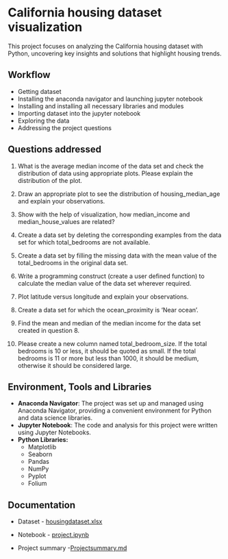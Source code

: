 
# California housing dataset visualization

This project focuses on analyzing the California housing dataset with Python, uncovering key insights and solutions that highlight housing trends.

## Workflow
- Getting dataset
- Installing the anaconda navigator and launching jupyter notebook
- Installing and installing all necessary libraries and modules
- Importing dataset into the jupyter notebook
- Exploring the data
- Addressing the project questions


## Questions addressed

1) What is the average median income of the data set and check the distribution of data using appropriate plots. Please explain the distribution of the plot.

2) Draw an appropriate plot to see the distribution of housing_median_age and explain your observations.

3) Show with the help of visualization, how median_income and median_house_values are related?

4) Create a data set by deleting the corresponding examples from the data set for which total_bedrooms are not available.

5) Create a data set by filling the missing data with the mean value of the total_bedrooms in the original data set.

6) Write a programming construct (create a user defined function) to calculate the median value of the data set wherever required.

7) Plot latitude versus longitude and explain your observations.

8) Create a data set for which the ocean_proximity is ‘Near ocean’.

9) Find the mean and median of the median income for the data set created in question 8.

10) Please create a new column named total_bedroom_size. If the total bedrooms is 10 or less, it should be quoted as small. If the total bedrooms is 11 or more but less than 1000, it should be medium, otherwise it should be considered large.




## Environment, Tools and Libraries

- **Anaconda Navigator**: The project was set up and managed using Anaconda Navigator, providing a convenient environment for Python and data science libraries.
- **Jupyter Notebook**: The code and analysis for this project were written using Jupyter Notebooks.
- **Python Libraries:**
  - Matplotlib
  - Seaborn
  - Pandas
  - NumPy
  - Pyplot
  - Folium 

## Documentation

- Dataset - [housingdataset.xlsx](https://github.com/Parthasakthi/California_housing_dataset_Visualization/blob/main/Dataset.xlsx)

- Notebook - [project.ipynb](https://github.com/Parthasakthi/California_housing_dataset_Visualization/blob/main/Project.ipynb)
- Project summary -[Projectsummary.md](https://github.com/Parthasakthi/California_housing_dataset_Visualization/blob/main/Project%20summary.md)


